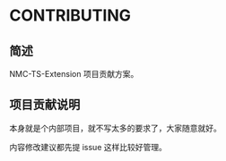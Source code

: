 # CONTRIBUTING

## 简述

NMC-TS-Extension 项目贡献方案。

## 项目贡献说明

本身就是个内部项目，就不写太多的要求了，大家随意就好。

内容修改建议都先提 issue 这样比较好管理。
